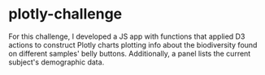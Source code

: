 # plotly-challenge

For this challenge, I developed a JS app with functions that applied D3 actions to construct Plotly charts plotting info about the biodiversity found on different samples' belly buttons. Additionally, a panel lists the current subject's demographic data.
